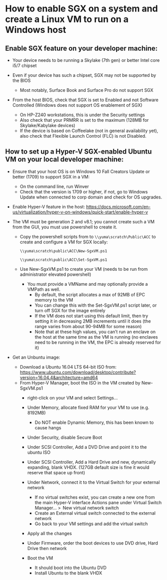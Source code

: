 # How to enable SGX on a system and create a Linux VM to run on a Windows host

## Enable SGX feature on your developer machine: 

- Your device needs to be running a Skylake (7th gen) or better Intel core i5/7 chipset 

- Even if your device has such a chipset, SGX may not be supported by the BIOS 
  - Most notably, Surface Book and Surface Pro do not support SGX 

- From the host BIOS, check that SGX is set to Enabled and not Software Controlled (Windows does not support OS enablement of SGX) 
  - On HP-Z240 workstations, this is under the Security settings 
  - Also check that your PRMRR is set to the maximum (128MB for Skylake/Kabylake devices) 
  - If the device is based on Coffeelake (not in general availability yet), also check that Flexible Launch Control (FLC) is not Disabled. 

## How to set up a Hyper-V SGX-enabled Ubuntu VM on your local developer machine: 

- Ensure that your host OS is on Windows 10 Fall Creators Update or better (1709) to support SGX in a VM: 
  - On the command line, run Winver 
  - Check that the version is 1709 or higher, if not, go to Windows Update when connected to corp domain and check for OS upgrades. 
- Enable Hyper-V feature in the host: https://docs.microsoft.com/en-us/virtualization/hyper-v-on-windows/quick-start/enable-hyper-v  

- The VM must be generation 2 and v8.1; you cannot create such a VM from the GUI, you must use powershell to create it.  
  - Copy the powershell scripts from to `\\yuma\scratch\Public\ACC` to create and configure a VM for SGX locally:  
       
       `\\yuma\scratch\public\ACC\New-SgxVM.ps1`
       
       `\\yuma\scratch\public\ACC\Set-SgxVM.ps1`  

  - Use New-SgxVM.ps1 to create your VM (needs to be run from administrator elevated powershell)  
    - You must provide a VMName and may optionally provide a VMPath as well.  
      - By default, the script allocates a max of 92MB of EPC memory to the VM  
      - You can change this with the Set-SgxVM.ps1 script later, or turn off SGX for the image entirely 
      - If the VM does not start using this default limit, then try setting it in decreasing 2MB increments until it does (the range varies from about 90-94MB for some reason)  
      - Note that at these high values, you can’t run an enclave on the host at the same time as the VM is running (no enclaves need to be running in the VM, the EPC is already reserved for it)  

- Get an Unbuntu image:  
  - Download a Ubuntu 16.04 LTS 64-bit ISO from: https://www.ubuntu.com/download/desktop/contribute?version=16.04.4&architecture=amd64  
  - From Hyper-V Manager, boot the ISO in the VM created by New-SgxVM.ps1  
    - right-click on your VM and select Settings… 
    - Under Memory, allocate fixed RAM for your VM to use (e.g. 8192MB)  
      - Do NOT enable Dynamic Memory, this has been known to cause hangs 
    - Under Security, disable Secure Boot 
    - Under SCSI Controller, Add a DVD Drive and point it to the ubuntu ISO 
    - Under SCSI Controller, Add a Hard Drive and new, dynamically expanding, blank VHDX. (127GB default size is fine it would reserve that space up front) 
    - Under Network, connect it to the Virtual Switch for your external network  
      - If no virtual switches exist, you can create a new one from the main Hyper-V interface Actions pane under Virtual Switch Manager… >  New virtual network switch 
      - Create an External virtual switch connected to the external network 
      - Go back to your VM settings and add the virtual switch 
     - Apply all the changes 

     - Under Firmware, order the boot devices to use DVD drive, Hard Drive then network 
     - Boot the VM  
       - It should boot into the Ubuntu DVD 
       - Install Ubuntu to the blank VHDX 

  
